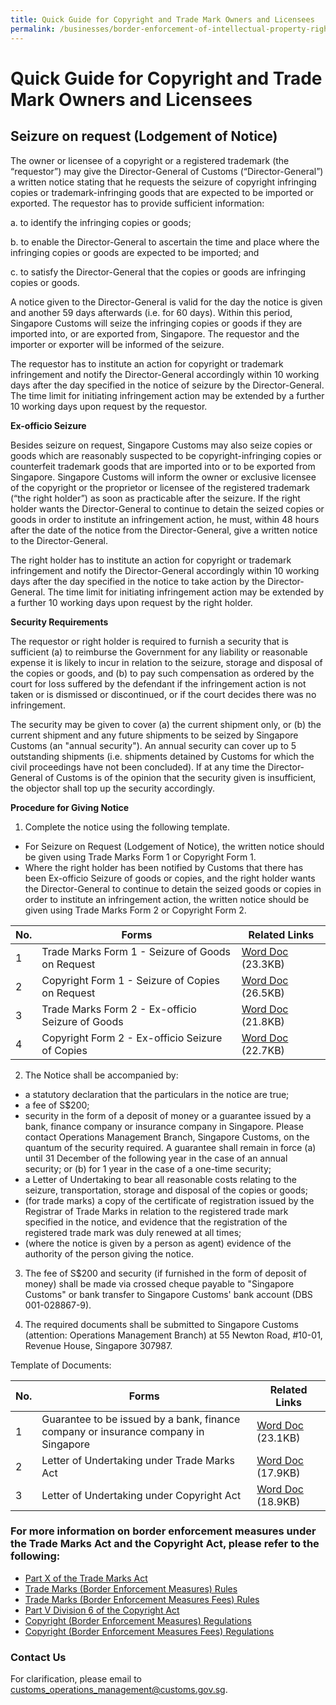 ```yaml
---
title: Quick Guide for Copyright and Trade Mark Owners and Licensees
permalink: /businesses/border-enforcement-of-intellectual-property-rights/quick-guide-for-copyright-and-trade-mark-owners-and-licensees
--- 
```


# Quick Guide for Copyright and Trade Mark Owners and Licensees

## Seizure on request (Lodgement of Notice)

The owner or licensee of a copyright or a registered trademark (the “requestor”) may give the Director-General of Customs (“Director-General”) a written notice stating that he requests the seizure of copyright infringing copies or trademark-infringing goods that are expected to be imported or exported. The requestor has to provide sufficient information:

a. to identify the infringing copies or goods;

b. to enable the Director-General to ascertain the time and place where the infringing copies or goods are expected to be imported; and

c. to satisfy the Director-General that the copies or goods are infringing copies or goods.

A notice given to the Director-General is valid for the day the notice is given and another 59 days afterwards (i.e. for 60 days). Within this period, Singapore Customs will seize the infringing copies or goods if they are imported into, or are exported from, Singapore. The requestor and the importer or exporter will be informed of the seizure.  
  
The requestor has to institute an action for copyright or trademark infringement and notify the Director-General accordingly within 10 working days after the day specified in the notice of seizure by the Director-General. The time limit for initiating infringement action may be extended by a further 10 working days upon request by the requestor.

**Ex-officio Seizure**  
  
Besides seizure on request, Singapore Customs may also seize copies or goods which are reasonably suspected to be copyright-infringing copies or counterfeit trademark goods that are imported into or to be exported from Singapore. Singapore Customs will inform the owner or exclusive licensee of the copyright or the proprietor or licensee of the registered trademark (“the right holder”) as soon as practicable after the seizure. If the right holder wants the Director-General to continue to detain the seized copies or goods in order to institute an infringement action, he must, within 48 hours after the date of the notice from the Director-General, give a written notice to the Director-General.  
  
The right holder has to institute an action for copyright or trademark infringement and notify the Director-General accordingly within 10 working days after the day specified in the notice to take action by the Director-General. The time limit for initiating infringement action may be extended by a further 10 working days upon request by the right holder.  
  
**Security Requirements**  
  
The requestor or right holder is required to furnish a security that is sufficient (a) to reimburse the Government for any liability or reasonable expense it is likely to incur in relation to the seizure, storage and disposal of the copies or goods, and (b) to pay such compensation as ordered by the court for loss suffered by the defendant if the infringement action is not taken or is dismissed or discontinued, or if the court decides there was no infringement.  
  
The security may be given to cover (a) the current shipment only, or (b) the current shipment and any future shipments to be seized by Singapore Customs (an "annual security"). An annual security can cover up to 5 outstanding shipments (i.e. shipments detained by Customs for which the civil proceedings have not been concluded). If at any time the Director-General of Customs is of the opinion that the security given is insufficient, the objector shall top up the security accordingly.

**Procedure for Giving Notice**  
  
1. Complete the notice using the following template.

-   For Seizure on Request (Lodgement of Notice), the written notice should be given using Trade Marks Form 1 or Copyright Form 1.
-   Where the right holder has been notified by Customs that there has been Ex-officio Seizure of goods or copies, and the right holder wants the Director-General to continue to detain the seized goods or copies in order to institute an infringement action, the written notice should be given using Trade Marks Form 2 or Copyright Form 2.

| No. | Forms | Related Links |
|---|---|---|
| 1 | Trade Marks Form 1 - Seizure of Goods on Request | [Word Doc](https://www.customs.gov.sg/-/media/cus/files/business/quick-guide-for-copyright-and-trade-mark-owners-and-licensees/trade-marks-form-1.docx?la=en&hash=291F6192E58EC6334DCB4ACB8ADCAAB06029B0CC) (23.3KB) |
| 2 | Copyright Form 1 - Seizure of Copies on Request | [Word Doc](https://www.customs.gov.sg/-/media/cus/files/business/quick-guide-for-copyright-and-trade-mark-owners-and-licensees/copyright-form-1.docx?la=en&hash=F4A71E744A3158750D571BBCE8C6A1F9B0AF08E5) (26.5KB) |
| 3 | Trade Marks Form 2 - Ex-officio Seizure of Goods | [Word Doc](https://www.customs.gov.sg/-/media/cus/files/business/quick-guide-for-copyright-and-trade-mark-owners-and-licensees/trade-marks-form-2.docx?la=en&hash=0E0FCF00221C2FADDF38ED091CDFCBC7EBD830BB) (21.8KB) |
| 4 | Copyright Form 2 - Ex-officio Seizure of Copies | [Word Doc](https://www.customs.gov.sg/-/media/cus/files/business/quick-guide-for-copyright-and-trade-mark-owners-and-licensees/copyright-form-2.docx?la=en&hash=F46E1DC2A6FE38610427A33FF90B7587F7E5BDC8) (22.7KB) |

2. The Notice shall be accompanied by:

-   a statutory declaration that the particulars in the notice are true;
-   a fee of S$200;
-   security in the form of a deposit of money or a guarantee issued by a bank, finance company or insurance company in Singapore. Please contact Operations Management Branch, Singapore Customs, on the quantum of the security required. A guarantee shall remain in force (a) until 31 December of the following year in the case of an annual security; or (b) for 1 year in the case of a one-time security;
-   a Letter of Undertaking to bear all reasonable costs relating to the seizure, transportation, storage and disposal of the copies or goods;
-   (for trade marks) a copy of the certificate of registration issued by the Registrar of Trade Marks in relation to the registered trade mark specified in the notice, and evidence that the registration of the registered trade mark was duly renewed at all times;
-   (where the notice is given by a person as agent) evidence of the authority of the person giving the notice.

3. The fee of S$200 and security (if furnished in the form of deposit of money) shall be made via crossed cheque payable to "Singapore Customs" or bank transfer to Singapore Customs' bank account (DBS 001-028867-9).  
  
4. The required documents shall be submitted to Singapore Customs (attention: Operations Management Branch) at 55 Newton Road, #10-01, Revenue House, Singapore 307987.  
  
Template of Documents:

| No. | Forms |  Related Links |
|---|---|---|
| 1 |  Guarantee to be issued by a bank, finance company or insurance company in Singapore | [Word Doc](https://www.customs.gov.sg/-/media/cus/files/business/quick-guide-for-copyright-and-trade-mark-owners-and-licensees/sample-of-guarantee-template-trade-marks-act-and-copyright-act.docx?la=en&hash=559F5DC42CE5F3538623B0E2FAC20A4E08D64592) (23.1KB) |
| 2 |  Letter of Undertaking under Trade Marks Act | [Word Doc](https://www.customs.gov.sg/-/media/cus/files/business/quick-guide-for-copyright-and-trade-mark-owners-and-licensees/letter-of-undertaking-under-trade-marks-act.docx?la=en&hash=7AE647C4B77D17046F4FB3570EACF7D2FAE71033) (17.9KB) |
| 3 | Letter of Undertaking under Copyright Act | [Word Doc](https://www.customs.gov.sg/-/media/cus/files/business/quick-guide-for-copyright-and-trade-mark-owners-and-licensees/letter-of-undertaking-under-copyright-act.docx?la=en&hash=59F08E4FEFE344E1D4B00EC32862820EC9820DA1) (18.9KB) |

### For more information on border enforcement measures under the Trade Marks Act and the Copyright Act, please refer to the following:

  
-   [Part X of the Trade Marks Act](https://sso.agc.gov.sg/Act/TMA1998?ProvIds=pr81-,pr81A-,pr81B-,pr82-,pr83-,pr84-,pr85-,pr85A-,pr85B-,pr86-,pr87-,pr88-,pr89-,pr90-,pr91-,pr92-,pr93-,pr93A-,pr93B-,pr93C-,pr93D-,pr93E-,pr93F-,pr93G-,pr93H-,pr93I-,pr93J-,pr93K-,pr93L-,pr94-,pr95-,pr96-,pr97-,pr98-,pr99-,pr100-)
-   [Trade Marks (Border Enforcement Measures) Rules](https://sso.agc.gov.sg/SL/TMA1998-R2?DocDate=20191112)
-   [Trade Marks (Border Enforcement Measures Fees) Rules](https://sso.agc.gov.sg/SL/TMA1998-S749-2019?DocDate=20191112)
-   [Part V Division 6 of the Copyright Act](https://sso.agc.gov.sg/Act/CA1987?ProvIds=pr140A-,pr140AA-,pr140AB-,pr140B-,pr140C-,pr140D-,pr140E-,pr140EA-,pr140EB-,pr140F-,pr140G-,pr140H-,pr140I-,pr140IA-,pr140J-,pr140K-,pr140L-,pr140LA-,pr140LB-,pr140LC-,pr140LD-,pr140LE-,pr140LF-,pr140LG-,pr140LH-,pr140LI-,pr140LJ-,pr140LK-,pr140LL-)
-   [Copyright (Border Enforcement Measures) Regulations](https://sso.agc.gov.sg/SL/CA1987-RG5?DocDate=20191112)
-   [Copyright (Border Enforcement Measures Fees) Regulations](https://sso.agc.gov.sg/SL/CA1987-S744-2019?DocDate=20191112)

### Contact Us

For clarification, please email to  [customs_operations_management@customs.gov.sg](mailto:customs_operations_management@customs.gov.sg).
